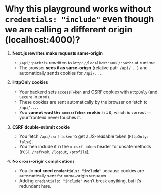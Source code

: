 # Why this playground works without `credentials: "include"` even though we are calling a different origin (localhost:4000)?

1. **Next.js rewrites make requests same-origin**

   * `/api/:path*` is rewritten to `http://localhost:4000/:path*` at runtime.
   * The browser **sees it as same-origin** (relative path `/api/...`) and automatically sends cookies for `/api/...`.

2. **HttpOnly cookies**

   * Your backend sets `accessToken` and CSRF cookies with `HttpOnly` (and `Secure` in prod).
   * These cookies are sent automatically by the browser on fetch to `/api/...`.
   * You **cannot read the `accessToken` cookie** in JS, which is correct — your frontend never touches it.

3. **CSRF double-submit cookie**

   * You fetch `/api/csrf-token` to get a JS-readable token (`HttpOnly: false`).
   * You then include it in the `x-csrf-token` header for unsafe methods (`POST`, `/refresh`, `/logout`, `/profile`).

4. **No cross-origin complications**

   * You do **not need `credentials: "include"`** because cookies are automatically sent for same-origin requests.
   * Adding `credentials: "include"` won’t break anything, but it’s redundant here.
